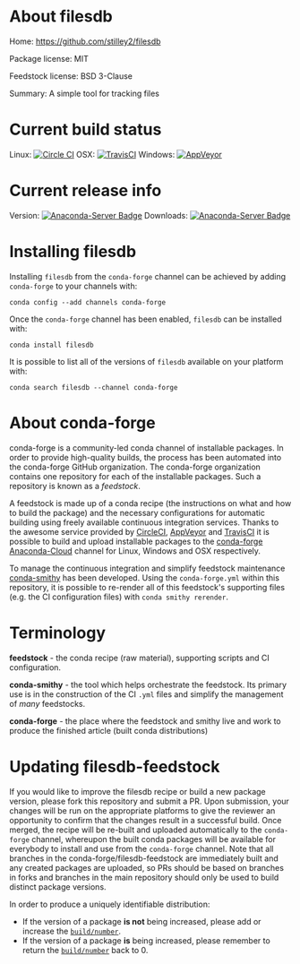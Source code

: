 About filesdb
=============

Home: https://github.com/stilley2/filesdb

Package license: MIT

Feedstock license: BSD 3-Clause

Summary: A simple tool for tracking files



Current build status
====================

Linux: [![Circle CI](https://circleci.com/gh/conda-forge/filesdb-feedstock.svg?style=shield)](https://circleci.com/gh/conda-forge/filesdb-feedstock)
OSX: [![TravisCI](https://travis-ci.org/conda-forge/filesdb-feedstock.svg?branch=master)](https://travis-ci.org/conda-forge/filesdb-feedstock)
Windows: [![AppVeyor](https://ci.appveyor.com/api/projects/status/github/conda-forge/filesdb-feedstock?svg=True)](https://ci.appveyor.com/project/conda-forge/filesdb-feedstock/branch/master)

Current release info
====================
Version: [![Anaconda-Server Badge](https://anaconda.org/conda-forge/filesdb/badges/version.svg)](https://anaconda.org/conda-forge/filesdb)
Downloads: [![Anaconda-Server Badge](https://anaconda.org/conda-forge/filesdb/badges/downloads.svg)](https://anaconda.org/conda-forge/filesdb)

Installing filesdb
==================

Installing `filesdb` from the `conda-forge` channel can be achieved by adding `conda-forge` to your channels with:

```
conda config --add channels conda-forge
```

Once the `conda-forge` channel has been enabled, `filesdb` can be installed with:

```
conda install filesdb
```

It is possible to list all of the versions of `filesdb` available on your platform with:

```
conda search filesdb --channel conda-forge
```


About conda-forge
=================

conda-forge is a community-led conda channel of installable packages.
In order to provide high-quality builds, the process has been automated into the
conda-forge GitHub organization. The conda-forge organization contains one repository
for each of the installable packages. Such a repository is known as a *feedstock*.

A feedstock is made up of a conda recipe (the instructions on what and how to build
the package) and the necessary configurations for automatic building using freely
available continuous integration services. Thanks to the awesome service provided by
[CircleCI](https://circleci.com/), [AppVeyor](http://www.appveyor.com/)
and [TravisCI](https://travis-ci.org/) it is possible to build and upload installable
packages to the [conda-forge](https://anaconda.org/conda-forge)
[Anaconda-Cloud](http://docs.anaconda.org/) channel for Linux, Windows and OSX respectively.

To manage the continuous integration and simplify feedstock maintenance
[conda-smithy](http://github.com/conda-forge/conda-smithy) has been developed.
Using the ``conda-forge.yml`` within this repository, it is possible to re-render all of
this feedstock's supporting files (e.g. the CI configuration files) with ``conda smithy rerender``.


Terminology
===========

**feedstock** - the conda recipe (raw material), supporting scripts and CI configuration.

**conda-smithy** - the tool which helps orchestrate the feedstock.
                   Its primary use is in the construction of the CI ``.yml`` files
                   and simplify the management of *many* feedstocks.

**conda-forge** - the place where the feedstock and smithy live and work to
                  produce the finished article (built conda distributions)


Updating filesdb-feedstock
==========================

If you would like to improve the filesdb recipe or build a new
package version, please fork this repository and submit a PR. Upon submission,
your changes will be run on the appropriate platforms to give the reviewer an
opportunity to confirm that the changes result in a successful build. Once
merged, the recipe will be re-built and uploaded automatically to the
`conda-forge` channel, whereupon the built conda packages will be available for
everybody to install and use from the `conda-forge` channel.
Note that all branches in the conda-forge/filesdb-feedstock are
immediately built and any created packages are uploaded, so PRs should be based
on branches in forks and branches in the main repository should only be used to
build distinct package versions.

In order to produce a uniquely identifiable distribution:
 * If the version of a package **is not** being increased, please add or increase
   the [``build/number``](http://conda.pydata.org/docs/building/meta-yaml.html#build-number-and-string).
 * If the version of a package **is** being increased, please remember to return
   the [``build/number``](http://conda.pydata.org/docs/building/meta-yaml.html#build-number-and-string)
   back to 0.
